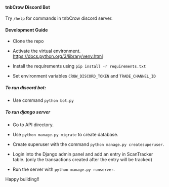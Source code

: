 #### tnbCrow Discord Bot

Try `/help` for commands in tnbCrow discord server.

#### Development Guide

- Clone the repo

- Activate the virtual environment. https://docs.python.org/3/library/venv.html

- Install the requirements using `pip install -r requirements.txt`

- Set environment variables `CROW_DISCORD_TOKEN` and `TRADE_CHANNEL_ID`

##### To run discord bot:

- Use command `python bot.py`

##### To run django server

- Go to API directory.

- Use `python manage.py migrate` to create database.

- Create superuser with the command `python manage.py createsuperuser`.

- Login into the Django admin panel and add an entry in ScanTracker table. (only the transactions created after the entry will be tracked)

- Run the server with `python manage.py runserver`.

Happy building!!
